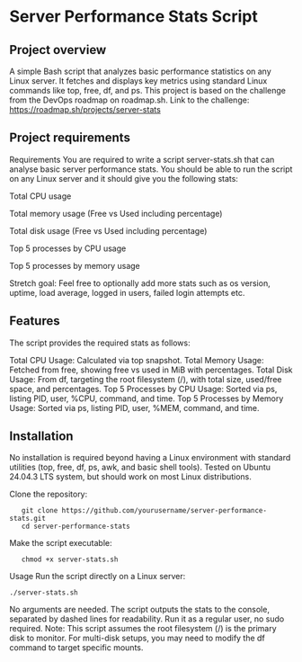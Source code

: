# Server Performance Stats Script

## Project overview
A simple Bash script that analyzes basic performance statistics on any Linux server.
It fetches and displays key metrics using standard Linux commands like top, free, df, and ps.
This project is based on the challenge from the DevOps roadmap on roadmap.sh.
Link to the challenge: https://roadmap.sh/projects/server-stats
 
## Project requirements
Requirements
You are required to write a script server-stats.sh that can analyse basic server performance stats. You should be able to run the script on any Linux server and it should give you the following stats:

Total CPU usage

Total memory usage (Free vs Used including percentage)

Total disk usage (Free vs Used including percentage)

Top 5 processes by CPU usage

Top 5 processes by memory usage

Stretch goal: Feel free to optionally add more stats such as os version, uptime, load average, logged in users, failed login attempts etc.

## Features
The script provides the required stats as follows:

Total CPU Usage: Calculated via top snapshot.
Total Memory Usage: Fetched from free, showing free vs used in MiB with percentages.
Total Disk Usage: From df, targeting the root filesystem (/), with total size, used/free space, and percentages.
Top 5 Processes by CPU Usage: Sorted via ps, listing PID, user, %CPU, command, and time.
Top 5 Processes by Memory Usage: Sorted via ps, listing PID, user, %MEM, command, and time.

## Installation
No installation is required beyond having a Linux environment with standard utilities (top, free, df, ps, awk, and basic shell tools). Tested on Ubuntu 24.04.3 LTS system, but should work on most Linux distributions.

Clone the repository:
```
   git clone https://github.com/yourusername/server-performance-stats.git
   cd server-performance-stats
```
Make the script executable:
```
   chmod +x server-stats.sh
```
Usage
Run the script directly on a Linux server:
```
./server-stats.sh
```
No arguments are needed.
The script outputs the stats to the console, separated by dashed lines for readability.
Run it as a regular user, no sudo required.
Note: This script assumes the root filesystem (/) is the primary disk to monitor. For multi-disk setups, you may need to modify the df command to target specific mounts.
